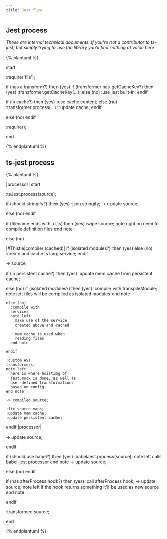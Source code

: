 ```yaml
---
title: Jest flow
---
```

## Jest process

*These are internal technical documents. If you're not a contributor to ts-jest, but simply trying to use the library you'll find nothing of value here* 


{% plantuml %}

start

:require('file');

if (has a transform?) then (yes)
  if (transformer has getCacheKey?) then (yes)
    :transformer.getCacheKey(...);
  else (no)
    :use jest built-in;
  endif

  if (in cache?) then (yes)
    :use cache content;
  else (no)
    :transformer.process(...);
    :update cache;
  endif

else (no)
endif

:require();

end

{% endplantuml %}


## ts-jest process

{% plantuml %}

|processor|
start

:tsJest.process(source);

if (should stringify?) then (yes)
  :json stringify;
  -> update
  source;

else (no)
endif

if (filename ends with .d.ts) then (yes)
  :wipe source;
  note right
    no need to compile
    definition files
  end note

else (no)

  |#Thistle|compiler (cached)|
  if (isolated modules?) then (yes)
  else (no)
    :create and cache
    ts lang service;
  endif

  -> source;

  if (in persistent cache?) then (yes)
    :update mem cache
    from persistent cache;

  else (no)
    if (isolated modules?) then (yes)
      :compile with
      transpileModule;
      note left
        files will be compiled
        as isolated modules
      end note

    else (no)
      :compile with
      service;
      note left
        make use of the service
        created above and cached

        mem cache is used when
        reading files
      end note

    endif

    :custom AST
    transformers;
    note left
      here is where hoisting of
      jest.mock is done, as well as
      user-defined transformations
      based on config
    end note

    -> compiled source;

    :fix source maps;
    :update mem cache;
    :update persistent cache;

  endif
  |processor|

  -> update
  source;

endif

if (should use babel?) then (yes)
  :babelJest.process(source);
  note left
    calls babel-jest
    processor
  end note
  -> update
  source;

else (no)
endif

if (has afterProcess hook?) then (yes)
  :call afterProcess hook;
  -> update
  source;
  note left
    if the hook returns
    something it'll be
    used as new source
  end note

endif

:transformed source;

end

{% endplantuml %}
